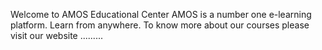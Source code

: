 Welcome to AMOS Educational Center 
AMOS is a number one e-learning platform. Learn from anywhere. To know more about our courses please visit our website .........